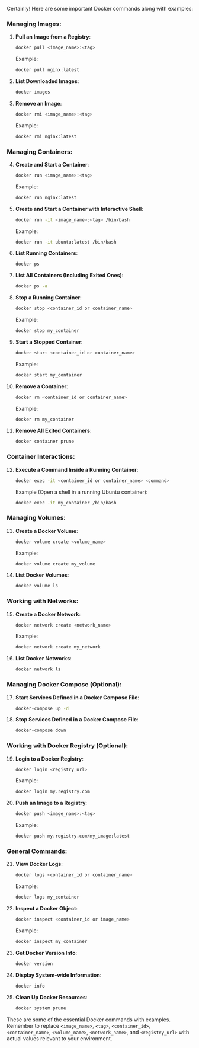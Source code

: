 Certainly! Here are some important Docker commands along with examples:

### Managing Images:

1. **Pull an Image from a Registry**:

   ```bash
   docker pull <image_name>:<tag>
   ```

   Example:
   ```bash
   docker pull nginx:latest
   ```

2. **List Downloaded Images**:

   ```bash
   docker images
   ```

3. **Remove an Image**:

   ```bash
   docker rmi <image_name>:<tag>
   ```

   Example:
   ```bash
   docker rmi nginx:latest
   ```

### Managing Containers:

4. **Create and Start a Container**:

   ```bash
   docker run <image_name>:<tag>
   ```

   Example:
   ```bash
   docker run nginx:latest
   ```

5. **Create and Start a Container with Interactive Shell**:

   ```bash
   docker run -it <image_name>:<tag> /bin/bash
   ```

   Example:
   ```bash
   docker run -it ubuntu:latest /bin/bash
   ```

6. **List Running Containers**:

   ```bash
   docker ps
   ```

7. **List All Containers (Including Exited Ones)**:

   ```bash
   docker ps -a
   ```

8. **Stop a Running Container**:

   ```bash
   docker stop <container_id or container_name>
   ```

   Example:
   ```bash
   docker stop my_container
   ```

9. **Start a Stopped Container**:

   ```bash
   docker start <container_id or container_name>
   ```

   Example:
   ```bash
   docker start my_container
   ```

10. **Remove a Container**:

    ```bash
    docker rm <container_id or container_name>
    ```

    Example:
    ```bash
    docker rm my_container
    ```

11. **Remove All Exited Containers**:

    ```bash
    docker container prune
    ```

### Container Interactions:

12. **Execute a Command Inside a Running Container**:

    ```bash
    docker exec -it <container_id or container_name> <command>
    ```

    Example (Open a shell in a running Ubuntu container):
    ```bash
    docker exec -it my_container /bin/bash
    ```

### Managing Volumes:

13. **Create a Docker Volume**:

    ```bash
    docker volume create <volume_name>
    ```

    Example:
    ```bash
    docker volume create my_volume
    ```

14. **List Docker Volumes**:

    ```bash
    docker volume ls
    ```

### Working with Networks:

15. **Create a Docker Network**:

    ```bash
    docker network create <network_name>
    ```

    Example:
    ```bash
    docker network create my_network
    ```

16. **List Docker Networks**:

    ```bash
    docker network ls
    ```

### Managing Docker Compose (Optional):

17. **Start Services Defined in a Docker Compose File**:

    ```bash
    docker-compose up -d
    ```

18. **Stop Services Defined in a Docker Compose File**:

    ```bash
    docker-compose down
    ```

### Working with Docker Registry (Optional):

19. **Login to a Docker Registry**:

    ```bash
    docker login <registry_url>
    ```

    Example:
    ```bash
    docker login my.registry.com
    ```

20. **Push an Image to a Registry**:

    ```bash
    docker push <image_name>:<tag>
    ```

    Example:
    ```bash
    docker push my.registry.com/my_image:latest
    ```

### General Commands:

21. **View Docker Logs**:

    ```bash
    docker logs <container_id or container_name>
    ```

    Example:
    ```bash
    docker logs my_container
    ```

22. **Inspect a Docker Object**:

    ```bash
    docker inspect <container_id or image_name>
    ```

    Example:
    ```bash
    docker inspect my_container
    ```

23. **Get Docker Version Info**:

    ```bash
    docker version
    ```

24. **Display System-wide Information**:

    ```bash
    docker info
    ```

25. **Clean Up Docker Resources**:

    ```bash
    docker system prune
    ```

These are some of the essential Docker commands with examples. Remember to replace `<image_name>`, `<tag>`, `<container_id>`, `<container_name>`, `<volume_name>`, `<network_name>`, and `<registry_url>` with actual values relevant to your environment.
